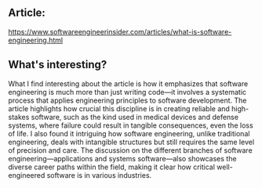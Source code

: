## Article:   
https://www.softwareengineerinsider.com/articles/what-is-software-engineering.html   

## What's interesting?     
What I find interesting about the article is how it emphasizes that software engineering is much more than just writing code—it involves a systematic process that applies engineering principles to software development. The article highlights how crucial this discipline is in creating reliable and high-stakes software, such as the kind used in medical devices and defense systems, where failure could result in tangible consequences, even the loss of life. I also found it intriguing how software engineering, unlike traditional engineering, deals with intangible structures but still requires the same level of precision and care. The discussion on the different branches of software engineering—applications and systems software—also showcases the diverse career paths within the field, making it clear how critical well-engineered software is in various industries.    
